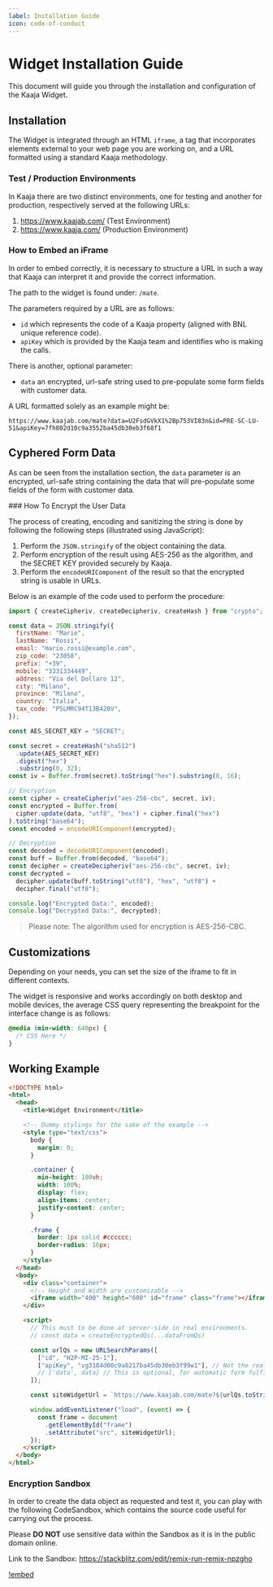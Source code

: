 ```yaml
---
label: Installation Guide
icon: code-of-conduct
---
```


# Widget Installation Guide

This document will guide you through the installation and configuration of the
Kaaja Widget.

## Installation

The Widget is integrated through an HTML `iframe`, a tag that incorporates
elements external to your web page you are working on, and a URL formatted using
a standard Kaaja methodology.

### Test / Production Environments

In Kaaja there are two distinct environments, one for testing and another for
production, respectively served at the following URLs:

1. https://www.kaajab.com/ (Test Environment)
2. https://www.kaaja.com/ (Production Environment)

### How to Embed an iFrame

In order to embed correctly, it is necessary to structure a URL in such a way
that Kaaja can interpret it and provide the correct information.

The path to the widget is found under: `/mate`.

The parameters required by a URL are as follows:

- `id` which represents the code of a Kaaja property (aligned with BNL unique
  reference code).
- `apiKey` which is provided by the Kaaja team and identifies who is making the
  calls.

There is another, optional parameter:

- `data` an encrypted, url-safe string used to pre-populate some form fields
  with customer data.

A URL formatted solely as an example might be:

```
https://www.kaajab.com/mate?data=U2FsdGVkX1%2Bp753VI83n&id=PRE-SC-LU-51&apiKey=7fh802d10c9a3552ba45db30eb3f68f1
```

## Cyphered Form Data

As can be seen from the installation section, the `data` parameter is an
encrypted, url-safe string containing the data that will pre-populate some
fields of the form with customer data.

### How To Encrypt the User Data

The process of creating, encoding and sanitizing the string is done by following
the following steps (illustrated using JavaScript):

1. Perform the `JSON.stringify` of the object containing the data.
2. Perform encryption of the result using AES-256 as the algorithm, and the
   SECRET KEY provided securely by Kaaja.
3. Perform the `encodeURIComponent` of the result so that the encrypted string
   is usable in URLs.

Below is an example of the code used to perform the procedure:

```js
import { createCipheriv, createDecipheriv, createHash } from "crypto";

const data = JSON.stringify({
  firstName: "Mario",
  lastName: "Rossi",
  email: "mario.rossi@example.com",
  zip_code: "23058",
  prefix: "+39",
  mobile: "3331334449",
  address: "Via del Dollaro 12",
  city: "Milano",
  province: "Milano",
  country: "Italia",
  tax_code: "PSLMRC94T13B428V",
});

const AES_SECRET_KEY = "SECRET";

const secret = createHash("sha512")
  .update(AES_SECRET_KEY)
  .digest("hex")
  .substring(0, 32);
const iv = Buffer.from(secret).toString("hex").substring(0, 16);

// Encryption
const cipher = createCipheriv("aes-256-cbc", secret, iv);
const encrypted = Buffer.from(
  cipher.update(data, "utf8", "hex") + cipher.final("hex")
).toString("base64");
const encoded = encodeURIComponent(encrypted);

// Decryption
const decoded = decodeURIComponent(encoded);
const buff = Buffer.from(decoded, "base64");
const decipher = createDecipheriv("aes-256-cbc", secret, iv);
const decrypted =
  decipher.update(buff.toString("utf8"), "hex", "utf8") +
  decipher.final("utf8");

console.log("Encrypted Data:", encoded);
console.log("Decrypted Data:", decrypted);
```

> Please note: The algorithm used for encryption is AES-256-CBC.

## Customizations

Depending on your needs, you can set the size of the iframe to fit in different
contexts.

The widget is responsive and works accordingly on both desktop and mobile
devices, the average CSS query representing the breakpoint for the interface
change is as follows:

```css
@media (min-width: 640px) {
  /* CSS Here */
}
```

## Working Example

```html
<!DOCTYPE html>
<html>
  <head>
    <title>Widget Environment</title>

    <!-- Dummy stylings for the sake of the example -->
    <style type="text/css">
      body {
        margin: 0;
      }

      .container {
        min-height: 100vh;
        width: 100%;
        display: flex;
        align-items: center;
        justify-content: center;
      }

      .frame {
        border: 1px solid #cccccc;
        border-radius: 16px;
      }
    </style>
  </head>
  <body>
    <div class="container">
      <!-- Height and Width are customizable -->
      <iframe width="400" height="600" id="frame" class="frame"></iframe>
    </div>

    <script>
      // This must to be done at server-side in real environments.
      // const data = createEncryptedQs(...dataFromQs)

      const urlQs = new URLSearchParams([
        ["id", "H2P-MI-25-1"],
        ["apiKey", "vg3184d00c9a8217ba45db30eb3f99w1"], // Not the real API Key.
        // ['data', data] // This is optional, for automatic form fulfill.
      ]);

      const siteWidgetUrl = `https://www.kaajab.com/mate?${urlQs.toString()}`;

      window.addEventListener("load", (event) => {
        const frame = document
          .getElementById("frame")
          .setAttribute("src", siteWidgetUrl);
      });
    </script>
  </body>
</html>
```

### Encryption Sandbox

In order to create the data object as requested and test it, you can play with
the following CodeSandbox, which contains the source code useful for carrying
out the process.

Please **DO NOT** use sensitive data within the Sandbox as it is in the public
domain online.

Link to the Sandbox: https://stackblitz.com/edit/remix-run-remix-npzgho

[!embed](https://stackblitz.com/edit/remix-run-remix-npzgho?embed=1&file=app%2Froutes%2F_index.tsx)
